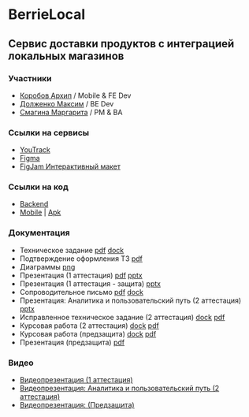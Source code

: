 # BerrieLocal
## Сервис доставки продуктов с интеграцией локальных магазинов
### Участники
* [Коробов Архип](https://github.com/equescodebelike) / Mobile & FE Dev
* [Долженко Максим](https://github.com/mADoTM) / BE Dev
* [Смагина Маргарита](https://github.com/SifySM) / PM & BA
### Ссылки на сервисы
* [YouTrack](https://berrielocal.youtrack.cloud/agiles/159-7)
* [Figma](https://www.figma.com/file/bWyu009B7I6ybe1Vp1IKqp/berrielLocal?type=design&node-id=0%3A1&mode=design&t=pZkDtN9Wmr1uXqqF-1)
* [FigJam Интерактивный макет](https://www.figma.com/proto/2mFZOdLC60tjqXPrdFZcj7/PROT_BerrieLocal?page-id=0:1&type=design&node-id=1-1494&viewport=285,1069,0.15&t=eGjjXQeKDqFq9Nns-1&scaling=min-zoom&starting-point-node-id=1:1615)
### Ссылки на код
* [Backend](https://github.com/berrielocal/backend)
* [Mobile](https://github.com/berrielocal/mobile) |  [Apk](https://github.com/berrielocal/berrielocal/tree/main/apk)
### Документация
* Техническое задание  [pdf](https://github.com/berrielocal/berrielocal/blob/main/Documentation/Technical%20specification.pdf)  [dock](https://github.com/berrielocal/berrielocal/blob/main/Documentation/Technical%20specification.docx)
* Подтверждение оформления ТЗ [pdf](https://github.com/berrielocal/berrielocal/blob/main/Documentation/confirmation.pdf)
* Диаграммы  [png](https://github.com/berrielocal/berrielocal/tree/main/Documentation/Diagrams)
* Презентация (1 аттестация)  [pdf](https://github.com/berrielocal/berrielocal/blob/main/Documentation/presentation.pdf)  [pptx](https://github.com/berrielocal/berrielocal/blob/main/Documentation/presentation.pptx)
* Презентация (1 аттестация - защита)  [pptx](https://github.com/berrielocal/berrielocal/blob/main/Documentation/BerrieLocal_защита.pptx)
* Сопроводительное письмо  [pdf](https://github.com/berrielocal/berrielocal/blob/main/Documentation/CoverLetter.pdf)  [dock](https://github.com/berrielocal/berrielocal/blob/main/Documentation/CoverLetter.docx)
* Презентация: Аналитика и пользовательский путь (2 аттестация) [pptx](https://github.com/berrielocal/berrielocal/blob/main/Documentation/BerrieLocal%20Analysis%20and%20User%20Story.pdf)
* Исправленное техническое задание (2 аттестация) [dock](https://github.com/berrielocal/berrielocal/blob/main/Documentation/Technical%20specification%20Final.docx) [pdf](https://github.com/berrielocal/berrielocal/blob/main/Documentation/Technical%20specification%20Final.pdf)
* Курсовая работа (2 аттестация) [dock](https://github.com/berrielocal/berrielocal/blob/main/Documentation/Coursework.docx) [pdf](https://github.com/berrielocal/berrielocal/blob/main/Documentation/Coursework.pdf)
* Курсовая работа (предзащита) [dock](https://github.com/berrielocal/berrielocal/blob/main/Documentation/Coursework_pre-defense.docx) [pdf](https://github.com/berrielocal/berrielocal/blob/main/Documentation/Coursework_pre-defense.pdf)
* Презентация (предзащита)  [pdf](https://github.com/berrielocal/berrielocal/blob/main/Documentation/presentation_pre-deferense.pdf)

### Видео
* [Видеопрезентация (1 аттестация)](https://youtu.be/-QW4zf2W6X0)
* [Видеопрезентация: Аналитика и пользовательский путь (2 аттестация)](https://youtu.be/-lE382L_jEs)
* [Видеопрезентация: (Предзащита)](https://youtu.be/LQzbbUK_k6E)
